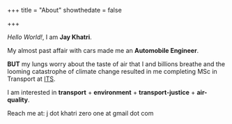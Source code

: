 +++
title = "About"
showthedate = false

+++

*Hello World!*, I am **Jay Khatri**.

My almost past affair with cars made me an **Automobile Engineer**.

**BUT** my lungs worry about the taste of air that I and billions breathe and the looming catastrophe of climate change resulted in me completing MSc in Transport at [ITS](https://environment.leeds.ac.uk/transport).

I am interested in **transport** + **environment** + **transport-justice** + **air-quality**.

Reach me at: j dot khatri zero one at gmail dot com
